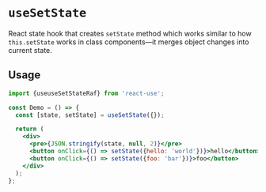 # `useSetState`

React state hook that creates `setState` method which works similar to how
`this.setState` works in class components&mdash;it merges object changes into
current state.


## Usage

```jsx
import {useuseSetStateRaf} from 'react-use';

const Demo = () => {
  const [state, setState] = useSetState({});

  return (
    <div>
      <pre>{JSON.stringify(state, null, 2)}</pre>
      <button onClick={() => setState({hello: 'world'})}>hello</button>
      <button onClick={() => setState({foo: 'bar'})}>foo</button>
    </div>
  );
};
```
